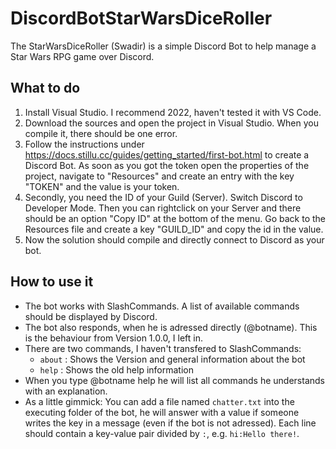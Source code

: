 # DiscordBotStarWarsDiceRoller

The StarWarsDiceRoller (Swadir) is a simple Discord Bot to help manage a Star Wars RPG game over Discord.

## What to do

1. Install Visual Studio. I recommend 2022, haven't tested it with VS Code.
2. Download the sources and open the project in Visual Studio. When you compile it, there should be one error.
3. Follow the instructions under https://docs.stillu.cc/guides/getting_started/first-bot.html to create a Discord Bot. As soon as you got the token open the properties of the project, navigate to "Resources" and create an entry with the key "TOKEN" and the value is your token.
4. Secondly, you need the ID of your Guild (Server). Switch Discord to Developer Mode. Then you can rightclick on your Server and there should be an option "Copy ID" at the bottom of the menu. Go back to the Resources file and create a key "GUILD_ID" and copy the id in the value.
5. Now the solution should compile and directly connect to Discord as your bot.

## How to use it

* The bot works with SlashCommands. A list of available commands should be displayed by Discord.
* The bot also responds, when he is adressed directly (@botname). This is the behaviour from Version 1.0.0, I left in.
* There are two commands, I haven't transfered to SlashCommands:
  * `about` : Shows the Version and general information about the bot
  * `help` : Shows the old help information
* When you type @botname help he will list all commands he understands with an explanation.
* As a little gimmick: You can add a file named `chatter.txt` into the executing folder of the bot, he will answer with a value if someone writes the key in a message (even if the bot is not adressed). Each line should contain a key-value pair divided by `:`, e.g. `hi:Hello there!`.
